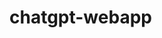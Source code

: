 # chatgpt-webapp

<div style="position:relative; display: flex; flex-wrap: nowrap;"> 
    <img style='position:absolute; z-index:1;' src='' alt=""/>
</div> 

